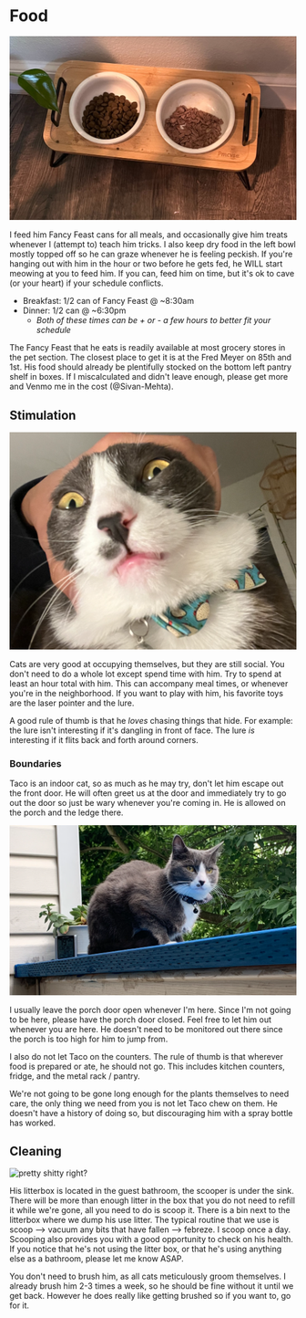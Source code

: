 # Food

![](food-bowls.png)

I feed him Fancy Feast cans for all meals, and occasionally give him treats whenever I (attempt to) teach him tricks. I also keep dry food in the left bowl mostly topped off so he can graze whenever he is feeling peckish. If you're hanging out with him in the hour or two before he gets fed, he WILL start meowing at you to feed him. If you can, feed him on time, but it's ok to cave (or your heart) if your schedule conflicts.

- Breakfast: 1/2 can of Fancy Feast @ ~8:30am
- Dinner: 1/2 can @ ~6:30pm
  - *Both of these times can be + or - a few hours to better fit your schedule*

The Fancy Feast that he eats is readily available at most grocery stores in the pet section. The closest place to get it is at the Fred Meyer on 85th and 1st. His food should already be plentifully stocked on the bottom left pantry shelf in boxes. If I miscalculated and didn't leave enough, please get more and Venmo me in the cost (@Sivan-Mehta).

## Stimulation

![](lol.png)

Cats are very good at occupying themselves, but they are still social. You don't need to do a whole lot except spend time with him. Try to spend at least an hour total with him. This can accompany meal times, or whenever you're in the neighborhood. If you want to play with him, his favorite toys are the laser pointer and the lure.

A good rule of thumb is that he _loves_ chasing things that hide. For example: the lure isn't interesting if it's dangling in front of face. The lure _is_ interesting if it flits back and forth around corners.

### Boundaries

Taco is an indoor cat, so as much as he may try, don't let him escape out the front door. He will often greet us at the door and immediately try to go out the door so just be wary whenever you're coming in. He is allowed on the porch and the ledge there.

![](taco-on-the-perch.png "'munch munch munch' - Taco like every day")

I usually leave the porch door open whenever I'm here. Since I'm not going to be here, please have the porch door closed. Feel free to let him out whenever you are here. He doesn't need to be monitored out there since the porch is too high for him to jump from.

I also do not let Taco on the counters. The rule of thumb is that wherever food is prepared or ate, he should not go. This includes kitchen counters, fridge, and the metal rack / pantry.

We're not going to be gone long enough for the plants themselves to need care, the only thing we need from you is not let Taco chew on them. He doesn't have a history of doing so, but discouraging him with a spray bottle has worked.

## Cleaning

![](litterbox.png "pretty shitty right?")

His litterbox is located in the guest bathroom, the scooper is under the sink. There will be more than enough litter in the box that you do not need to refill it while we're gone, all you need to do is scoop it. There is a bin next to the litterbox where we dump his use litter. The typical routine that we use is scoop --> vacuum any bits that have fallen --> febreze. I scoop once a day. Scooping also provides you with a good opportunity to check on his health. If you notice that he's not using the litter box, or that he's using anything else as a bathroom, please let me know ASAP.

You don't need to brush him, as all cats meticulously groom themselves. I already brush him 2-3 times a week, so he should be fine without it until we get back. However he does really like getting brushed so if you want to, go for it.
